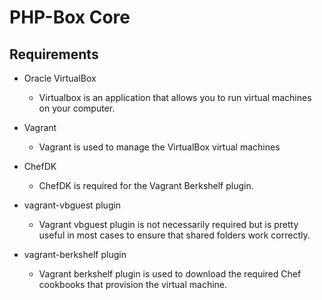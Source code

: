 # PHP-Box Core

## Requirements

* Oracle VirtualBox
    - Virtualbox is an application that allows you to run virtual machines on your computer.

* Vagrant
    - Vagrant is used to manage the VirtualBox virtual machines

* ChefDK
    - ChefDK is required for the Vagrant Berkshelf plugin.

* vagrant-vbguest plugin
    - Vagrant vbguest plugin is not necessarily required but is pretty useful in most cases to ensure that shared folders work correctly.

* vagrant-berkshelf plugin
    - Vagrant berkshelf plugin is used to download the required Chef cookbooks that provision the virtual machine.